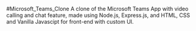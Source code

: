 #Microsoft_Teams_Clone
A clone of the Microsoft Teams App with video calling and chat feature, made using Node.js, Express.js, and HTML, CSS and Vanilla Javascipt for front-end with custom UI.
